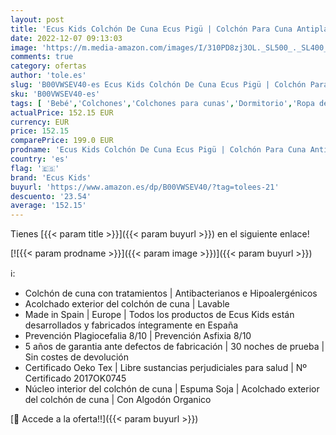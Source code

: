 ```yaml
---
layout: post
title: 'Ecus Kids Colchón De Cuna Ecus Pigü | Colchón Para Cuna Antiplagiocefalia  Bebé Máxima Frescura  color Blanco Y Gris  140x70x12 cm  3900 g'
date: 2022-12-07 09:13:03
image: 'https://m.media-amazon.com/images/I/310PD8zj3OL._SL500_._SL400_.jpg'
comments: true
category: ofertas
author: 'tole.es'
slug: 'B00VWSEV40-es Ecus Kids Colchón De Cuna Ecus Pigü | Colchón Para Cuna...'
sku: 'B00VWSEV40-es'
tags: [ 'Bebé','Colchones','Colchones para cunas','Dormitorio','Ropa de cama','bebé','ecus','ecus kids','kids','🇪🇸', ]
actualPrice: 152.15 EUR
currency: EUR
price: 152.15
comparePrice: 199.0 EUR
prodname: 'Ecus Kids Colchón De Cuna Ecus Pigü | Colchón Para Cuna Antiplagiocefalia  Bebé Máxima Frescura  color Blanco Y Gris  140x70x12 cm  3900 g'
country: 'es'
flag: '🇪🇸'
brand: 'Ecus Kids'
buyurl: 'https://www.amazon.es/dp/B00VWSEV40/?tag=tolees-21'
descuento: '23.54'
average: '152.15'
---
```


Tienes [{{< param title >}}]({{< param buyurl >}}) en el siguiente enlace!

[![{{< param prodname >}}]({{< param image >}})]({{< param buyurl >}})

ℹ️:

- Colchón de cuna con tratamientos | Antibacterianos e Hipoalergénicos
- Acolchado exterior del colchón de cuna | Lavable
- Made in Spain | Europe | Todos los productos de Ecus Kids están desarrollados y fabricados íntegramente en España
- Prevención Plagiocefalia 8/10 | Prevención Asfixia 8/10
- 5 años de garantia ante defectos de fabricación | 30 noches de prueba | Sin costes de devolución
- Certificado Oeko Tex | Libre sustancias perjudiciales para salud | Nº Certificado 2017OK0745
- Núcleo interior del colchón de cuna | Espuma Soja | Acolchado exterior del colchón de cuna | Con Algodón Organico

[🛒 Accede a la oferta!!]({{< param buyurl >}})
